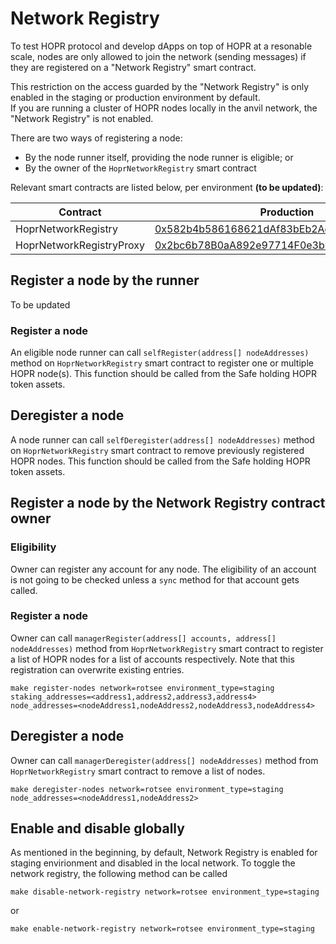 # Network Registry

To test HOPR protocol and develop dApps on top of HOPR at a resonable scale, nodes are only allowed to join the network (sending messages) if they are registered on a "Network Registry" smart contract.

This restriction on the access guarded by the "Network Registry" is only enabled in the staging or production environment by default.  
If you are running a cluster of HOPR nodes locally in the anvil network, the "Network Registry" is not enabled.

There are two ways of registering a node:

- By the node runner itself, providing the node runner is eligible; or
- By the owner of the `HoprNetworkRegistry` smart contract

Relevant smart contracts are listed below, per environment **(to be updated)**:

| Contract                 | Production                                                                                                             |
| ------------------------ | ---------------------------------------------------------------------------------------------------------------------- |
| HoprNetworkRegistry      | [0x582b4b586168621dAf83bEb2AeADb5fb20F8d50d](https://gnosisscan.io/address/0x582b4b586168621dAf83bEb2AeADb5fb20F8d50d) |
| HoprNetworkRegistryProxy | [0x2bc6b78B0aA892e97714F0e3b1c74487f92C5884](https://gnosisscan.io/address/0x2bc6b78B0aA892e97714F0e3b1c74487f92C5884) |

## Register a node by the runner

To be updated

<!-- ### Eligibility

A node can be registered by its runner if the runner is eligible. There are two ways to become an eligible account:

- A node runner's Ethereum account is staking in the HOPR stake program for a minimum stake of 1000 xHOPR token and one of the NFTs from the "allowed list"
- A node runner's Ethereum account is staking a "HOPR Boost NFT" of type `Network_registry`

#### Stake xHOPR tokens in staging environment

To stake xHOPR tokens, you can interact directly with the staking contract of the environment your HOPR node is running on. For production network, there is even a web application for such a purpose.

For the <mark>staging environment</mark>, please call the following function where the `PRIVATE_KEY` is the private key of the node runner's account. This call can only succeed if the caller (i.e. the `PRIVATE_KEY` or the node runner) has enough xHOPR (in staging environment).

```
PRIVATE_KEY=<private key of "account"> make stake-funds network=rotsee environment_type=staging
```

If there's not enough xHOPR token, please use "Dev Bank" account to transfer some to the node runner's account.

#### Stake Network_registry NFT in staging environment

<mark>When not in production</mark>, CI/CD will mint "Network_registry" NFTs to its own wallet on deployment.

There are 6 "Network_registry" NFTs (3 "developer" rank and 3 of "community" rank) being minted to the "Dev Bank" account per deployment, where you can transfer some tokens from.

For the <mark>staging environment</mark>, please call the following function where the `PRIVATE_KEY` is the private key of the node runner's account. This call can only succeed if the caller (i.e. the `PRIVATE_KEY` or the node runner) has "Network_registry" NFT (in staging environment).

```
PRIVATE_KEY<private key of "account"> make stake-nrnft network=rotsee environment_type=staging nftrank=<rank of "Network_registry" nft>
``` -->

### Register a node

An eligible node runner can call `selfRegister(address[] nodeAddresses)` method on `HoprNetworkRegistry` smart contract to register one or multiple HOPR node(s).
This function should be called from the Safe holding HOPR token assets.

## Deregister a node

A node runner can call `selfDeregister(address[] nodeAddresses)` method on `HoprNetworkRegistry` smart contract to remove previously registered HOPR nodes.
This function should be called from the Safe holding HOPR token assets.

## Register a node by the Network Registry contract owner

### Eligibility

Owner can register any account for any node. The eligibility of an account is not going to be checked unless a `sync` method for that account gets called.

### Register a node

Owner can call `managerRegister(address[] accounts, address[] nodeAddresses)` method from `HoprNetworkRegistry` smart contract to register a list of HOPR nodes for a list of accounts respectively. Note that this registration can overwrite existing entries.

```
make register-nodes network=rotsee environment_type=staging staking_addresses=<address1,address2,address3,address4> node_addresses=<nodeAddress1,nodeAddress2,nodeAddress3,nodeAddress4>
```

## Deregister a node

Owner can call `managerDeregister(address[] nodeAddresses)` method from `HoprNetworkRegistry` smart contract to remove a list of nodes.

```
make deregister-nodes network=rotsee environment_type=staging node_addresses=<nodeAddress1,nodeAddress2>
```

## Enable and disable globally

As mentioned in the beginning, by default, Network Registry is enabled for staging envirionment and disabled in the local network.
To toggle the network registry, the following method can be called

```
make disable-network-registry network=rotsee environment_type=staging
```

or

```
make enable-network-registry network=rotsee environment_type=staging
```

<!-- ## Internal NR testing

### Staging

To register an eligible node in the NR, there are two options:

- obtain a "Network_registry" NFT and register your node on NR
- stake tokens and register your node on NR

The procedure for both options are very similar, which only some differences in the last step.

#### Procedure

1. Create a MetaMask wallet (note as “account”)
2. Fund 1 Goerli ETH (from “DevBank” or from the faucet) to the “account”
3. Start your local HOPR node
4. Save private keys (`ACCOUNT_PRIVKEY` and `DEV_BANK_PRIVKEY`) into `.env` file

```
export ACCOUNT_PRIVKEY=<account_private_key>
export DEV_BANK_PRIVKEY=<dev_bank_private_key>
```

and

```
source .env
```

5. Run either command. In both cases, provide `<hoprd_endpoint>` when it's different from `localhost:3001`

- Option 1: obtain a "Network_registry" NFT (with nftrank of "developer" or "community") and register your node on NR

  ```
  make register-node-with-nft endpoint=<hoprd_endpoint> nftrank=<"Network_registry" NFT Rank> account=<staking_account> network=rotsee environment_type=staging
  ```

- Option 2: stake tokens and register your node on NR

  ```
  make register-node-with-stake endpoint=<hoprd_endpoint> account=<staking_account> network=rotsee environment_type=staging
  ```

### Production

For nodes running in the upcoming "monte_rosa" network, only wallets with one "Network_registry" HoprBoost NFT (be `developer` or `community` rank) staked in the staking program are eligible to spin up HOPR nodes.

To register one (`community` rank) or many (`developer` rank) eligible node in the NR, please follow:

#### Procedure

1. Create a MetaMask wallet (note as “account”)
2. Fund “account” with some xDAI (e.g 0.1 xDAI)
3. Start your local HOPR node
4. Save private keys (`ACCOUNT_PRIVKEY` and `DEV_BANK_PRIVKEY`) into `.env` file

   ```
   export ACCOUNT_PRIVKEY=<account_private_key>
   ```

   and

   ```
   source .env
   ```

5. Request "Network_registry" NFT. Either by requesting from TECH (or COM) team, or by transferring it directly from "Dev Bank".

6. Register nodes and eligible accounts onto Network Registry. There are three options:

   a. For the **deployer** wallet: Deployer wallet should stake one `developer` NFT and
   register some peer ids.
   To stake one `developer` NFT:

   ```
   PRIVATE_KEY=${ACCOUNT_PRIVKEY} make stake-nrnft network=monte_rosa environment_type=production \
      nftrank=developer
   ```

   To register some peers:

   1. When "staking proxy" is used:

      ```
      PRIVATE_KEY=${ACCOUNT_PRIVKEY} make self-register-node network=monte_rosa environment_type=production \
         node_addresses=<peerId1,peerId2,peerId3,peerId4...>
      ```

   2. When "dummy proxy" is used:
      ```
      PRIVATE_KEY=${ACCOUNT_PRIVKEY} make sync-eligibility network=monte_rosa environment_type=production \
         node_addresses=<peerId1,peerId2,peerId3,peerId4...>
      ```

   b. For community/team testing:

   ```
   PRIVATE_KEY=${ACCOUNT_PRIVKEY} make stake-nrnft nftrank=<"developer" or "community"> network=monte_rosa environment_type=production
   PRIVATE_KEY=${ACCOUNT_PRIVKEY} make self-register-node node_addresses=<peerId1,peerId2,peerId3,peerId4...> network=monte_rosa environment_type=production
   ``` -->
